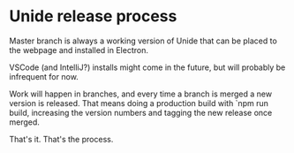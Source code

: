 # Unide release process

Master branch is always a working version of Unide that can be placed to
the webpage and installed in Electron.

VSCode (and IntelliJ?) installs might come in the future, but will probably
be infrequent for now.

Work will happen in branches, and every time a branch is merged a new version
is released. That means doing a production build with `npm run build, increasing
the version numbers and tagging the new release once merged.

That's it. That's the process.
